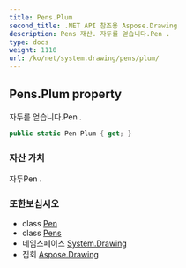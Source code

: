 ```yaml
---
title: Pens.Plum
second_title: .NET API 참조용 Aspose.Drawing
description: Pens 재산. 자두를 얻습니다.Pen .
type: docs
weight: 1110
url: /ko/net/system.drawing/pens/plum/
---
```

## Pens.Plum property

자두를 얻습니다.Pen .

```csharp
public static Pen Plum { get; }
```

### 자산 가치

자두Pen .

### 또한보십시오

* class [Pen](../../pen/)
* class [Pens](../)
* 네임스페이스 [System.Drawing](../../pens/)
* 집회 [Aspose.Drawing](../../../)



